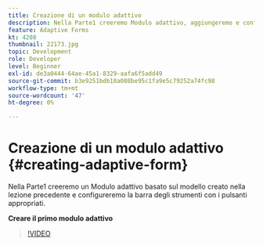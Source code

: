 ```yaml
---
title: Creazione di un modulo adattivo
description: Nella Parte1 creeremo Modulo adattivo, aggiungeremo e configureremo la barra degli strumenti con i pulsanti appropriati.
feature: Adaptive Forms
kt: 4208
thumbnail: 22173.jpg
topic: Development
role: Developer
level: Beginner
exl-id: de3a0444-64ae-45a1-8329-aafa6f5add49
source-git-commit: b3e9251bdb18a008be95c1fa9e5c79252a74fc98
workflow-type: tm+mt
source-wordcount: '47'
ht-degree: 0%

---
```


# Creazione di un modulo adattivo {#creating-adaptive-form}

Nella Parte1 creeremo un Modulo adattivo basato sul modello creato nella lezione precedente e configureremo la barra degli strumenti con i pulsanti appropriati.

**Creare il primo modulo adattivo**

>[!VIDEO](https://video.tv.adobe.com/v/22173?quality=12&learn=on)
